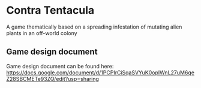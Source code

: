 # Contra Tentacula
A game thematically based on a spreading infestation of mutating alien plants in an off-world colony

## Game design document
Game design document can be found here: https://docs.google.com/document/d/1PCPIrCiSqaSVYuK0opIWnL27uM6qeZ28SBCMETe93ZQ/edit?usp=sharing
